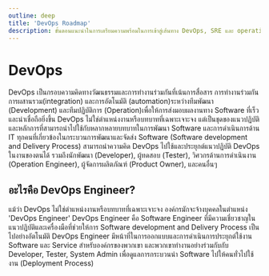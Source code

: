 ```yaml
---
outline: deep
title: 'DevOps Roadmap'
description: ขั้นตอนแนะนำในการเตรียมความพร้อมในการเข้าสู่เส้นทาง DevOps, SRE และ operations ในปี 2024
---
```


# DevOps

DevOps เป็นกรอบความคิดทางวัฒนธรรมและการทำงานร่วมกันที่เน้นการสื่อสาร การทำงานร่วมกัน การผสานรวม(integration) และการอัตโนมัติ (automation)ระหว่างทีมพัฒนา (Development) และทีมปฏิบัติการ (Operation)เพื่อให้การส่งมอบผลงานทาง Software ที่เร็วและน่าเชื่อถือยิ่งขึ้น
DevOps ไม่ใช่ตำแหน่งงานหรือบทบาทที่เฉพาะเจาะจง แต่เป็นชุดของแนวปฏิบัติและหลักการที่สามารถนำไปใช้กับหลากหลายบทบาทในการพัฒนา Software และการดำเนินการด้าน IT ทุกคนที่เกี่ยวข้องในกระบวนการพัฒนาและจัดส่ง  Software (Software development and Delivery Process) สามารถนำความคิด DevOps ไปใช้และประยุกต์แนวปฏิบัติ DevOps ในงานของตนได้ รวมถึงนักพัฒนา (Developer), ผู้ทดสอบ (Tester), วิศวกรด้านการดำเนินงาน (Operation Engineer), ผู้จัดการผลิตภัณฑ์ (Product Owner), และคนอื่นๆ

## อะไรคือ DevOps Engineer?

แม้ว่า DevOps ไม่ใช่ตำแหน่งงานหรือบทบาทที่เฉพาะเจาะจง องค์กรมักจะจ้างบุคคลในตำแหน่ง 'DevOps Engineer' DevOps Engineer คือ Software Engineer ที่มีความเชี่ยวชาญในแนวปฏิบัติและเครื่องมือที่ช่วยให้การ Software development and Delivery Process เป็นไปอย่างอัตโนมัติ DevOps Engineer มีหน้าที่ในการออกแบบและการดำเนินการประยุกต์ใช้งาน Software และ Service สำหรับองค์กรของพวกเขา และพวกเขาทำงานอย่างร่วมกับกับ Developer, Tester, System Admin เพื่อดูแลการกระบวนนำ Software ไปให้คนทั่วไปใช้งาน (Deployment Process)
